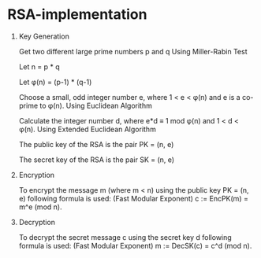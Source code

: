# RSA-implementation

1. Key Generation

    Get two different large prime numbers p and q
        Using Miller-Rabin Test

    Let n = p * q

    Let φ(n) = (p-1) * (q-1)

    Choose a small, odd integer number e, where 1 < e < φ(n) and e is a co-prime to φ(n).
        Using Euclidean Algorithm

    Calculate the integer number d, where e*d ≡ 1 mod φ(n) and 1 < d < φ(n).
        Using Extended Euclidean Algorithm

    The public key of the RSA is the pair PK = (n, e)

    The secret key of the RSA is the pair SK = (n, e)

2. Encryption

    To encrypt the message m (where m < n) using the public key PK = (n, e) following formula is used: (Fast Modular Exponent)
    c := EncPK(m) = m^e (mod n).

3. Decryption

    To decrypt the secret message c using the secret key d following formula is used: (Fast Modular Exponent)
    m := DecSK(c) = c^d (mod n).

